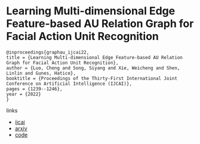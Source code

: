 # Learning Multi-dimensional Edge Feature-based AU Relation Graph for Facial Action Unit Recognition

```
@inproceedings{graphau_ijcai22,
title = {Learning Multi-dimensional Edge Feature-based AU Relation Graph for Facial Action Unit Recognition},
author = {Luo, Cheng and Song, Siyang and Xie, Weicheng and Shen, Linlin and Gunes, Hatice},
booktitle = {Proceedings of the Thirty-First International Joint Conference on Artificial Intelligence (IJCAI)},
pages = {1239--1246},
year = {2022}
}
```

links
- [ijcai](https://www.ijcai.org/Proceedings/2022/173)
- [arxiv](https://arxiv.org/abs/2205.01782)
- [code](https://github.com/CVI-SZU/ME-GraphAU)
